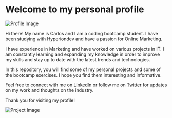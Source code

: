 # Welcome to my personal profile

![Profile Image](https://i.redd.it/l9blrqz6uxe31.jpg)

Hi there! My name is Carlos and I am a coding bootcamp student. I have been studying with Hyperiondev and have a passion for Online Marketing.

I have experience in Marketing and have worked on various projects in IT. I am constantly learning and expanding my knowledge in order to improve my skills and stay up to date with the latest trends and technologies.

In this repository, you will find some of my personal projects and some of the bootcamp exercises. I hope you find them interesting and informative.

Feel free to connect with me on [LinkedIn](https://www.linkedin.com/in/carlos-cabezas-webdev/) or follow me on [Twitter](https://twitter.com/myusername) for updates on my work and thoughts on the industry.

Thank you for visiting my profile!

![Project Image](https://hostrider.com/images/tw.png)
